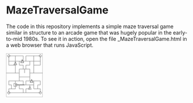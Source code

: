 MazeTraversalGame
=================

The code in this repository implements a simple maze traversal game similar in structure to an arcade game that was hugely popular in the early-to-mid 1980s.  To see it in action, open the file _MazeTraversalGame.html in a web browser that runs JavaScript.

<img src="Screenshot.png" />
